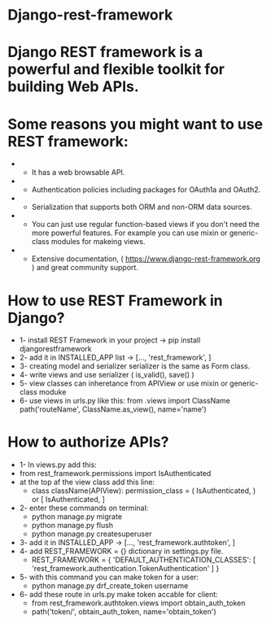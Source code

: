 # Django-rest-framework

# Django REST framework is a powerful and flexible toolkit for building Web APIs.

# Some reasons you might want to use REST framework:
- - It has a web browsable API.
- - Authentication policies including packages for OAuth1a and OAuth2.
- - Serialization that supports both ORM and non-ORM data sources.
- - You can just use regular function-based views if you don't need the more powerful features. 
  For example you can use mixin or generic-class modules for makeing views.
- - Extensive documentation, ( https://www.django-rest-framework.org ) and great community support.

# How to use REST Framework in Django?

- 1- install REST Framework in your project -> pip install djangorestframework
- 2- add it in INSTALLED_APP list -> [..., 'rest_framework', ]
- 3- creating model and serializer 
    serializer is the same as Form class.
- 4- write views and use serializer ( is_valid(), save() )
- 5- view classes can inheretance from APIView or use mixin or generic-class moduke
- 6- use views in urls.py like this:
  from .views import ClassName
  path('routeName', ClassName.as_view(), name='name')

# How to authorize APIs?

- 1- In views.py add this:
- from rest_framework.permissions import IsAuthenticated
- at the top af the view class add this line:
  - class className(APIView):
      permission_class = ( IsAuthenticated, ) or [ IsAuthenticated, ]
- 2- enter these commands on terminal:
  - python manage.py migrate
  - python manage.py flush
  - python manage.py createsuperuser
- 3- add it in INSTALLED_APP -> [..., 'rest_framework.authtoken', ]
- 4- add REST_FRAMEWORK = {} dictionary in settings.py file.
    - REST_FRAMEWORK = { 
        'DEFAULT_AUTHENTICATION_CLASSES': [
            'rest_framework.authentication.TokenAuthentication'
         ] 
     } 
- 5- with this command you can make token for a user:
    - python manage.py drf_create_token username
- 6- add these route in urls.py make token accable for client:
   -  from rest_framework.authtoken.views import obtain_auth_token
    - path('token/', obtain_auth_token, name='obtain_token')
